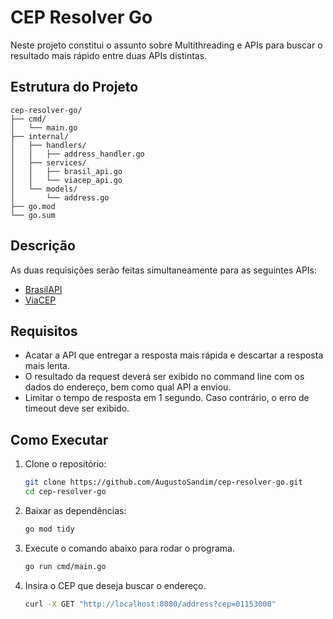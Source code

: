# CEP Resolver Go

Neste projeto constitui o assunto sobre Multithreading e APIs para buscar o resultado mais rápido entre duas APIs distintas.

## Estrutura do Projeto

```
cep-resolver-go/
├── cmd/
│   └── main.go
├── internal/
│   ├── handlers/
│   │   ├── address_handler.go
│   ├── services/
│   │   ├── brasil_api.go
│   │   └── viacep_api.go
│   └── models/
│       └── address.go
├── go.mod
└── go.sum
```

## Descrição

As duas requisições serão feitas simultaneamente para as seguintes APIs:

- [BrasilAPI](https://brasilapi.com.br/api/cep/v1/01153000)
- [ViaCEP](http://viacep.com.br/ws/01153000/json/)

## Requisitos

- Acatar a API que entregar a resposta mais rápida e descartar a resposta mais lenta.
- O resultado da request deverá ser exibido no command line com os dados do endereço, bem como qual API a enviou.
- Limitar o tempo de resposta em 1 segundo. Caso contrário, o erro de timeout deve ser exibido.

## Como Executar

1. Clone o repositório:
    ```sh
    git clone https://github.com/AugustoSandim/cep-resolver-go.git
    cd cep-resolver-go
    ```

2. Baixar as dependências:
    ```sh
    go mod tidy
    ```

3. Execute o comando abaixo para rodar o programa.
    ```sh
    go run cmd/main.go
    ```

4. Insira o CEP que deseja buscar o endereço.
    ```sh
    curl -X GET "http://localhost:8080/address?cep=01153000"
    ```

